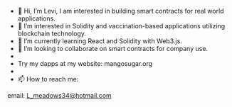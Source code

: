 - 👋 Hi, I’m Levi, I am interested in building smart contracts for real world applications.
- 👀 I’m interested in Solidity and vaccination-based applications utilizing blockchain technology.
- 🌱 I’m currently learning React and Solidity with Web3.js.
- 💞️ I’m looking to collaborate on smart contracts for company use.
- 
- Try my dapps at my website:  mangosugar.org
- 
- 📫 How to reach me:

email: L_meadows34@hotmail.com

<!---
Levike34/Levike34 is a ✨ special ✨ repository because its `README.md` (this file) appears on your GitHub profile.
You can click the Preview link to take a look at your changes.
--->

